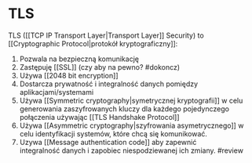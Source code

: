# TLS
TLS ([[TCP IP Transport Layer|Transport Layer]] Security) to [[Cryptographic Protocol|protokół kryptograficzny]]:
1. Pozwala na bezpieczną komunikację
2. Zastępuję [[SSL]] (czy aby na pewno? #dokoncz)
3. Używa [[2048 bit encryption]]
4. Dostarcza prywatność i integralność danych pomiędzy aplikacjami/systemami
5. Używa [[Symmetric cryptography|symetrycznej kryptografii]] w celu generowania zaszyfrowanych kluczy dla każdego pojedynczego połączenia używając [[TLS Handshake Protocol]] 
6. Używa [[Asymmetric cryptography|szyfrowania asymetrycznego]] w celu identyfikacji systemów, które chcą się komunikować.
7. Uzywa [[Message authentication code]] aby zapewnić integralność danych i zapobiec niespodziewanej ich zmiany.
#review